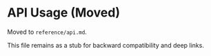 # API Usage (Moved)

Moved to `reference/api.md`.

This file remains as a stub for backward compatibility and deep links.
